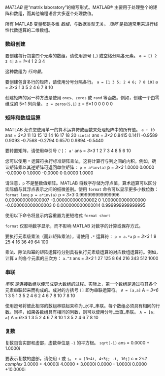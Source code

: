 _MATLAB_ 是“matrix laboratory”的缩写形式。MATLAB® 主要用于处理整个的矩阵和数组，而其他编程语言大多逐个处理数值。

所有 MATLAB 变量都是多维 _数组_，与数据类型无关。 _矩阵_ 是指通常用来进行线性代数运算的二维数组。
### 数组创建

要创建每行包含四个元素的数组，请使用逗号 (`,`) 或空格分隔各元素。
`a = [1 2 3 4]`
a = _1×4_
     1     2     3     4

这种数组为 _行向量_。

要创建包含多行的矩阵，请使用分号分隔各行。
`a = [1 3 5; 2 4 6; 7 8 10]`
a = _3×3_
     1     3     5
     2     4     6
     7     8    10

创建矩阵的另一种方法是使用 `ones`、`zeros` 或 `rand` 等函数。例如，创建一个由零组成的 5×1 列向量。
`z = zeros(5,1)`
z = _5×1_
     0
     0
     0
     0
     0

### 矩阵和数组运算

MATLAB 允许您使用单一的算术运算符或函数来处理矩阵中的所有值。
`a + 10`
ans = _3×3_
    11    13    15
    12    14    16
    17    18    20
`sin(a)`
ans = _3×3_
    0.8415    0.1411   -0.9589
    0.9093   -0.7568   -0.2794
    0.6570    0.9894   -0.5440

要转置矩阵，请使用单引号 (`'`)：
`a'`
ans = _3×3_
     1     2     7
     3     4     8
     5     6    10

您可以使用 `*` 运算符执行标准矩阵乘法，这将计算行与列之间的内积。例如，确认矩阵乘以其逆矩阵可返回单位矩阵：
`p = a*inv(a)`
p = _3×3_
    1.0000    0.0000   -0.0000
         0    1.0000   -0.0000
         0    0.0000    1.0000

请注意，`p` 不是整数值矩阵。MATLAB 将数字存储为浮点值，算术运算可以区分实际值与其浮点表示之间的细微差别。使用 `format` 命令可以显示更多小数位数：
`format long`
`p = a*inv(a)`
p = _3×3_
   0.999999999999996   0.000000000000007  -0.000000000000002
                   0   1.000000000000000  -0.000000000000003
                   0   0.000000000000014   0.999999999999995

使用以下命令将显示内容重置为更短格式
`format short`

`format` 仅影响数字显示，而不影响 MATLAB 对数字的计算或保存方式。

要执行元素级乘法（而非矩阵乘法），请使用 `.*` 运算符：
`p = a.*a`
p = _3×3_
     1     9    25
     4    16    36
    49    64   100

乘法、除法和幂的矩阵运算符分别具有执行元素级运算的对应数组运算符。例如，计算 `a` 的各个元素的三次方：
`a.^3`
ans = _3×3_
           1          27         125
           8          64         216
         343         512        1000

### 串联

_串联_ 是连接数组以便形成更大数组的过程。实际上，第一个数组是通过将其各个元素串联起来而构成的。成对的方括号 `[]` 即为串联运算符。
`A = [a,a]`
A = _3×6_
     1     3     5     1     3     5
     2     4     6     2     4     6
     7     8    10     7     8    10

使用逗号将彼此相邻的数组串联起来称为_水平_串联。每个数组必须具有相同的行数。同样，如果各数组具有相同的列数，则可以使用分号_垂直_串联。
`A = [a; a]`
A = _6×3_
     1     3     5
     2     4     6
     7     8    10
     1     3     5
     2     4     6
     7     8    10

### 复数

复数包含实部和虚部，虚数单位是 `-1` 的平方根。
`sqrt(-1)`
ans = 0.0000 + 1.0000i

要表示复数的虚部，请使用 `i` 或 `j`。
`c = [3+4i, 4+3j; -i, 10j]`
c = _2×2 complex_
   3.0000 + 4.0000i   4.0000 + 3.0000i
   0.0000 - 1.0000i   0.0000 +10.0000i